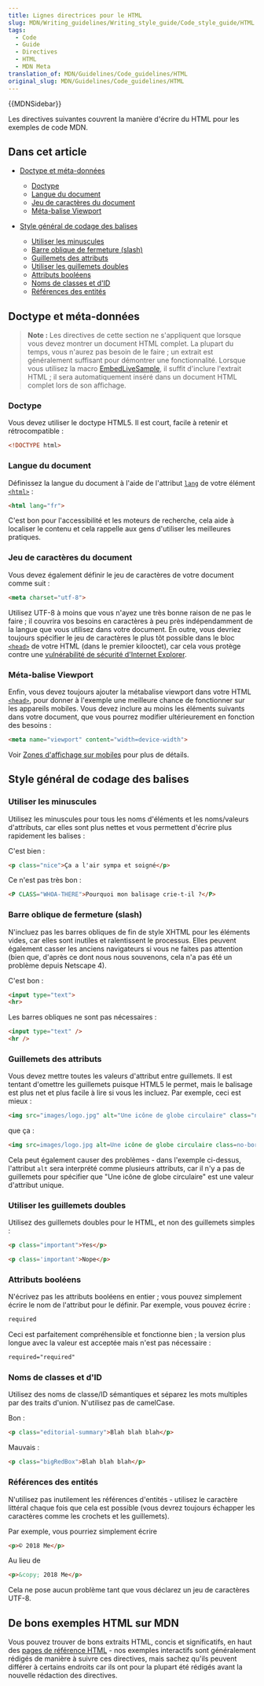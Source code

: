 ```yaml
---
title: Lignes directrices pour le HTML
slug: MDN/Writing_guidelines/Writing_style_guide/Code_style_guide/HTML
tags:
  - Code
  - Guide
  - Directives
  - HTML
  - MDN Meta
translation_of: MDN/Guidelines/Code_guidelines/HTML
original_slug: MDN/Guidelines/Code_guidelines/HTML
---
```

{{MDNSidebar}}

Les directives suivantes couvrent la manière d'écrire du HTML pour les exemples de code MDN.

## Dans cet article

- [Doctype et méta-données](#doctype_and_metadata)

  - [Doctype](#doctype)
  - [Langue du document](#document_language)
  - [Jeu de caractères du document](#document_characterset)
  - [Méta-balise Viewport](#viewport_meta_tag)

- [Style général de codage des balises](#general_markup_coding_style)

  - [Utiliser les minuscules](#use_lowercase)
  - [Barre oblique de fermeture (slash)](#trailing_slashes)
  - [Guillemets des attributs](#quoting_attributes)
  - [Utiliser les guillemets doubles](#use_double_quotes)
  - [Attributs booléens](#boolean_attributes)
  - [Noms de classes et d'ID](#class_and_id_names)
  - [Références des entités](#entity_references)

## Doctype et méta-données

> **Note :** Les directives de cette section ne s'appliquent que lorsque vous devez montrer un document HTML complet. La plupart du temps, vous n'aurez pas besoin de le faire ; un extrait est généralement suffisant pour démontrer une fonctionnalité. Lorsque vous utilisez la macro [EmbedLiveSample](/fr/docs/MDN/Structures/Code_examples#traditional_live_samples), il suffit d'inclure l'extrait HTML ; il sera automatiquement inséré dans un document HTML complet lors de son affichage.

### Doctype

Vous devez utiliser le doctype HTML5. Il est court, facile à retenir et rétrocompatible :

```html example-good
<!DOCTYPE html>
```

### Langue du document

Définissez la langue du document à l'aide de l'attribut [`lang`](/fr/docs/Web/HTML/Global_attributes#lang) de votre élément [`<html>`](/fr/docs/Web/HTML/Element/html) :

```html example-good
<html lang="fr">
```

C'est bon pour l'accessibilité et les moteurs de recherche, cela aide à localiser le contenu et cela rappelle aux gens d'utiliser les meilleures pratiques.

### Jeu de caractères du document

Vous devez également définir le jeu de caractères de votre document comme suit :

```html example-good
<meta charset="utf-8">
```

Utilisez UTF-8 à moins que vous n'ayez une très bonne raison de ne pas le faire ; il couvrira vos besoins en caractères à peu près indépendamment de la langue que vous utilisez dans votre document. En outre, vous devriez toujours spécifier le jeu de caractères le plus tôt possible dans le bloc [`<head>`](/fr/docs/Web/HTML/Element/head) de votre HTML (dans le premier kilooctet), car cela vous protège contre une [vulnérabilité de sécurité d'Internet Explorer](http://support.microsoft.com/kb/928847).

### Méta-balise Viewport

Enfin, vous devez toujours ajouter la métabalise viewport dans votre HTML [`<head>`](/fr/docs/Web/HTML/Element/head), pour donner à l'exemple une meilleure chance de fonctionner sur les appareils mobiles. Vous devez inclure au moins les éléments suivants dans votre document, que vous pourrez modifier ultérieurement en fonction des besoins :

```html example-good
<meta name="viewport" content="width=device-width">
```

Voir [Zones d'affichage sur mobiles](/fr/docs/Web/CSS/Viewport_concepts#mobile_viewports) pour plus de détails.

## Style général de codage des balises

### Utiliser les minuscules

Utilisez les minuscules pour tous les noms d'éléments et les noms/valeurs d'attributs, car elles sont plus nettes et vous permettent d'écrire plus rapidement les balises :

C'est bien :

```html example-good
<p class="nice">Ça a l'air sympa et soigné</p>
```

Ce n'est pas très bon :

```html example-bad
<P CLASS="WHOA-THERE">Pourquoi mon balisage crie-t-il ?</P>
```

### Barre oblique de fermeture (slash)

N'incluez pas les barres obliques de fin de style XHTML pour les éléments vides, car elles sont inutiles et ralentissent le processus. Elles peuvent également casser les anciens navigateurs si vous ne faites pas attention (bien que, d'après ce dont nous nous souvenons, cela n'a pas été un problème depuis Netscape 4).

C'est bon :

```html example-good
<input type="text">
<hr>
```

Les barres obliques ne sont pas nécessaires :

```html example-bad
<input type="text" />
<hr />
```

### Guillemets des attributs

Vous devez mettre toutes les valeurs d'attribut entre guillemets. Il est tentant d'omettre les guillemets puisque HTML5 le permet, mais le balisage est plus net et plus facile à lire si vous les incluez. Par exemple, ceci est mieux :

```html example-good
<img src="images/logo.jpg" alt="Une icône de globe circulaire" class="no-border">
```

que ça :

```html example-bad
<img src=images/logo.jpg alt=Une icône de globe circulaire class=no-border>
```

Cela peut également causer des problèmes - dans l'exemple ci-dessus, l'attribut `alt` sera interprété comme plusieurs attributs, car il n'y a pas de guillemets pour spécifier que "Une icône de globe circulaire" est une valeur d'attribut unique.

### Utiliser les guillemets doubles

Utilisez des guillemets doubles pour le HTML, et non des guillemets simples :

```html example-good
<p class="important">Yes</p>
```

```html example-bad
<p class='important'>Nope</p>
```

### Attributs booléens

N'écrivez pas les attributs booléens en entier ; vous pouvez simplement écrire le nom de l'attribut pour le définir. Par exemple, vous pouvez écrire :

```html example-good
required
```

Ceci est parfaitement compréhensible et fonctionne bien ; la version plus longue avec la valeur est acceptée mais n'est pas nécessaire :

```html example-bad
required="required"
```

### Noms de classes et d'ID

Utilisez des noms de classe/ID sémantiques et séparez les mots multiples par des traits d'union. N'utilisez pas de camelCase.

Bon :

```html example-good
<p class="editorial-summary">Blah blah blah</p>
```

Mauvais :

```html example-bad
<p class="bigRedBox">Blah blah blah</p>
```

### Références des entités

N'utilisez pas inutilement les références d'entités - utilisez le caractère littéral chaque fois que cela est possible (vous devrez toujours échapper les caractères comme les crochets et les guillemets).

Par exemple, vous pourriez simplement écrire

```html example-good
<p>© 2018 Me</p>
```

Au lieu de

```html example-bad
<p>&copy; 2018 Me</p>
```

Cela ne pose aucun problème tant que vous déclarez un jeu de caractères UTF-8.

## De bons exemples HTML sur MDN

Vous pouvez trouver de bons extraits HTML, concis et significatifs, en haut des [pages de référence HTML](/fr/docs/Web/HTML/Reference) - nos exemples interactifs sont généralement rédigés de manière à suivre ces directives, mais sachez qu'ils peuvent différer à certains endroits car ils ont pour la plupart été rédigés avant la nouvelle rédaction des directives.
